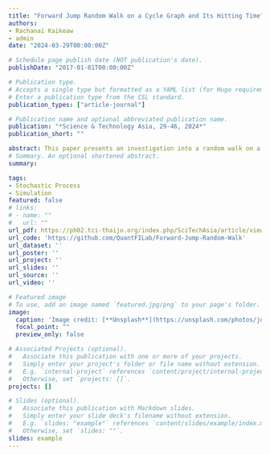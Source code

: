 ```yaml
---
title: "Forward Jump Random Walk on a Cycle Graph and Its Hitting Time"
authors:
- Rachanai Kaikeaw
- admin
date: "2024-03-29T00:00:00Z"

# Schedule page publish date (NOT publication's date).
publishDate: "2017-01-01T00:00:00Z"

# Publication type.
# Accepts a single type but formatted as a YAML list (for Hugo requirements).
# Enter a publication type from the CSL standard.
publication_types: ["article-journal"]

# Publication name and optional abbreviated publication name.
publication: "*Science & Technology Asia, 29-46, 2024*"
publication_short: ""

abstract: This paper presents an investigation into a random walk on a cycle graph with restricted forward movement at most 𝑚 steps, known as the forward jump random walk. The study derives exact formulas for the probability mass function of the arriving state, the hitting time, and its expected value and variance, where those solutions can be expressed in terms of trigonometric sums. These formulas are obtained using a combinatorial method as an alternative to the eigenvector-based approach commonly used.
# Summary. An optional shortened abstract.
summary: 

tags:
- Stochastic Process
- Simulation
featured: false
# links:
# - name: ""
#   url: ""
url_pdf: https://ph02.tci-thaijo.org/index.php/SciTechAsia/article/view/251338
url_code: 'https://github.com/QuantFILab/Forward-Jump-Random-Walk'
url_dataset: ''
url_poster: ''
url_project: ''
url_slides: ''
url_source: ''
url_video: ''

# Featured image
# To use, add an image named `featured.jpg/png` to your page's folder. 
image:
  caption: 'Image credit: [**Unsplash**](https://unsplash.com/photos/jdD8gXaTZsc)'
  focal_point: ""
  preview_only: false

# Associated Projects (optional).
#   Associate this publication with one or more of your projects.
#   Simply enter your project's folder or file name without extension.
#   E.g. `internal-project` references `content/project/internal-project/index.md`.
#   Otherwise, set `projects: []`.
projects: []

# Slides (optional).
#   Associate this publication with Markdown slides.
#   Simply enter your slide deck's filename without extension.
#   E.g. `slides: "example"` references `content/slides/example/index.md`.
#   Otherwise, set `slides: ""`.
slides: example
---
```



